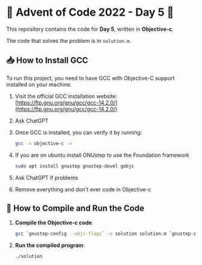 # 🎄 Advent of Code 2022 - Day 5 🎄

This repository contains the code for **Day 5**, written in **Objective-c**.

The code that solves the problem is in `solution.m`.

## 📥 How to Install GCC

To run this project, you need to have GCC with Objective-C support installed on your machine.

1. Visit the official GCC installation website:  
   [https://ftp.gnu.org/gnu/gcc/gcc-14.2.0/](https://ftp.gnu.org/gnu/gcc/gcc-14.2.0/)

2. Ask ChatGPT

3. Once GCC is installed, you can verify it by running:

   ```bash
   gcc -x objective-c -v
   ```
4. If you are on ubuntu install GNUstep to use the Foundation framework

   ```bash
   sudo apt install gnustep gnustep-devel gobjc
   ```
5. Ask ChatGPT if problems

6. Remove everything and don't ever code in Objective-c

## 🚀 How to Compile and Run the Code

1. **Compile the Objective-c code**:
   
   ```bash
   gcc `gnustep-config --objc-flags` -o solution solution.m `gnustep-config --base-libs ` -std=c11
   ```

2. **Run the compiled program**:

   ```bash
   ./solution
   ```